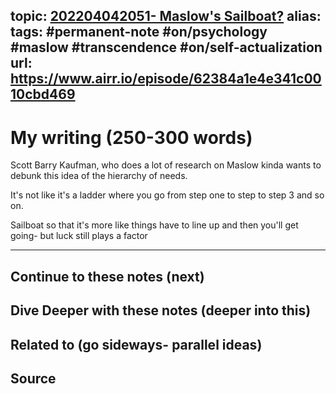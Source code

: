 topic: [202204042051- Maslow's Sailboat?](.md)
alias: 
tags: #permanent-note #on/psychology #maslow #transcendence #on/self-actualization
url: https://www.airr.io/episode/62384a1e4e341c0010cbd469
---

# My writing (250-300 words)

Scott Barry Kaufman, who does a lot of research on Maslow kinda wants to debunk this idea of the hierarchy of needs.

It's not like it's a ladder where you go from step one to step to step 3 and so on.

Sailboat so that it's more like things have to line up and then you'll get going- but luck still plays a factor

---
## Continue to these notes (next)

## Dive Deeper with these notes (deeper into this)
		
## Related to (go sideways- parallel ideas)
	
## Source